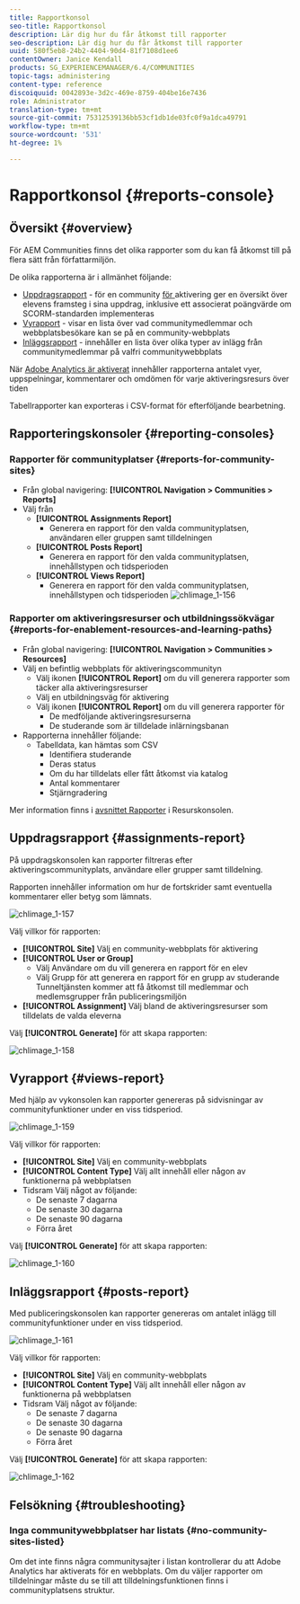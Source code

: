 ```yaml
---
title: Rapportkonsol
seo-title: Rapportkonsol
description: Lär dig hur du får åtkomst till rapporter
seo-description: Lär dig hur du får åtkomst till rapporter
uuid: 580f5eb8-24b2-4404-90d4-81f7108d1ee6
contentOwner: Janice Kendall
products: SG_EXPERIENCEMANAGER/6.4/COMMUNITIES
topic-tags: administering
content-type: reference
discoiquuid: 0042893e-3d2c-469e-8759-404be16e7436
role: Administrator
translation-type: tm+mt
source-git-commit: 75312539136bb53cf1db1de03fc0f9a1dca49791
workflow-type: tm+mt
source-wordcount: '531'
ht-degree: 1%

---
```



# Rapportkonsol {#reports-console}

## Översikt {#overview}

För AEM Communities finns det olika rapporter som du kan få åtkomst till på flera sätt från författarmiljön.

De olika rapporterna är i allmänhet följande:

* [Uppdragsrapport](#assignments-report)  - för en community [ för ](overview.md#enablement-community)aktivering ger en översikt över elevens framsteg i sina uppdrag, inklusive ett associerat poängvärde om SCORM-standarden implementeras
* [Vyrapport](#views-report)  - visar en lista över vad communitymedlemmar och webbplatsbesökare kan se på en community-webbplats
* [Inläggsrapport](#posts-report)  - innehåller en lista över olika typer av inlägg från communitymedlemmar på valfri communitywebbplats

När [Adobe Analytics är aktiverat](sites-console.md#analytics) innehåller rapporterna antalet vyer, uppspelningar, kommentarer och omdömen för varje aktiveringsresurs över tiden

Tabellrapporter kan exporteras i CSV-format för efterföljande bearbetning.

## Rapporteringskonsoler {#reporting-consoles}

### Rapporter för communityplatser {#reports-for-community-sites}

* Från global navigering: **[!UICONTROL Navigation > Communities > Reports]**
* Välj från
   * **[!UICONTROL Assignments Report]**
      * Generera en rapport för den valda communityplatsen, användaren eller gruppen samt tilldelningen
   * **[!UICONTROL Posts Report]**
      * Generera en rapport för den valda communityplatsen, innehållstypen och tidsperioden
   * **[!UICONTROL Views Report]**
      * Generera en rapport för den valda communityplatsen, innehållstypen och tidsperioden
         ![chlimage_1-156](assets/chlimage_1-156.png)

### Rapporter om aktiveringsresurser och utbildningssökvägar {#reports-for-enablement-resources-and-learning-paths}

* Från global navigering: **[!UICONTROL Navigation > Communities > Resources]**
* Välj en befintlig webbplats för aktiveringscommunityn
   * Välj ikonen **[!UICONTROL Report]** om du vill generera rapporter som täcker alla aktiveringsresurser
   * Välj en utbildningsväg för aktivering
   * Välj ikonen **[!UICONTROL Report]** om du vill generera rapporter för
      * De medföljande aktiveringsresurserna
      * De studerande som är tilldelade inlärningsbanan
* Rapporterna innehåller följande:
   * Tabelldata, kan hämtas som CSV
      * Identifiera studerande
      * Deras status
      * Om du har tilldelats eller fått åtkomst via katalog
      * Antal kommentarer
      * Stjärngradering

Mer information finns i [avsnittet Rapporter](resources.md#report) i Resurskonsolen.

## Uppdragsrapport {#assignments-report}

På uppdragskonsolen kan rapporter filtreras efter aktiveringscommunityplats, användare eller grupper samt tilldelning.

Rapporten innehåller information om hur de fortskrider samt eventuella kommentarer eller betyg som lämnats.

![chlimage_1-157](assets/chlimage_1-157.png)

Välj villkor för rapporten:

* **[!UICONTROL Site]**
Välj en community-webbplats för aktivering
* **[!UICONTROL User or Group]**
   * Välj Användare om du vill generera en rapport för en elev
   * Välj Grupp för att generera en rapport för en grupp av studerande
Tunneltjänsten kommer att få åtkomst till medlemmar och medlemsgrupper från publiceringsmiljön
* **[!UICONTROL Assignment]**
Välj bland de aktiveringsresurser som tilldelats de valda eleverna

Välj **[!UICONTROL Generate]** för att skapa rapporten:

![chlimage_1-158](assets/chlimage_1-158.png)

## Vyrapport {#views-report}

Med hjälp av vykonsolen kan rapporter genereras på sidvisningar av communityfunktioner under en viss tidsperiod.

![chlimage_1-159](assets/chlimage_1-159.png)

Välj villkor för rapporten:

* **[!UICONTROL Site]**
Välj en community-webbplats
* **[!UICONTROL Content Type]**
Välj allt innehåll eller någon av funktionerna på webbplatsen
* Tidsram
Välj något av följande:
   * De senaste 7 dagarna
   * De senaste 30 dagarna
   * De senaste 90 dagarna
   * Förra året

Välj **[!UICONTROL Generate]** för att skapa rapporten:

![chlimage_1-160](assets/chlimage_1-160.png)

## Inläggsrapport {#posts-report}

Med publiceringskonsolen kan rapporter genereras om antalet inlägg till communityfunktioner under en viss tidsperiod.

![chlimage_1-161](assets/chlimage_1-161.png)

Välj villkor för rapporten:

* **[!UICONTROL Site]**
Välj en community-webbplats
* **[!UICONTROL Content Type]**
Välj allt innehåll eller någon av funktionerna på webbplatsen
* Tidsram
Välj något av följande:
   * De senaste 7 dagarna
   * De senaste 30 dagarna
   * De senaste 90 dagarna
   * Förra året

Välj **[!UICONTROL Generate]** för att skapa rapporten:

![chlimage_1-162](assets/chlimage_1-162.png)

## Felsökning {#troubleshooting}

### Inga communitywebbplatser har listats {#no-community-sites-listed}

Om det inte finns några communitysajter i listan kontrollerar du att Adobe Analytics har aktiverats för en webbplats. Om du väljer rapporter om tilldelningar måste du se till att tilldelningsfunktionen finns i communityplatsens struktur.
